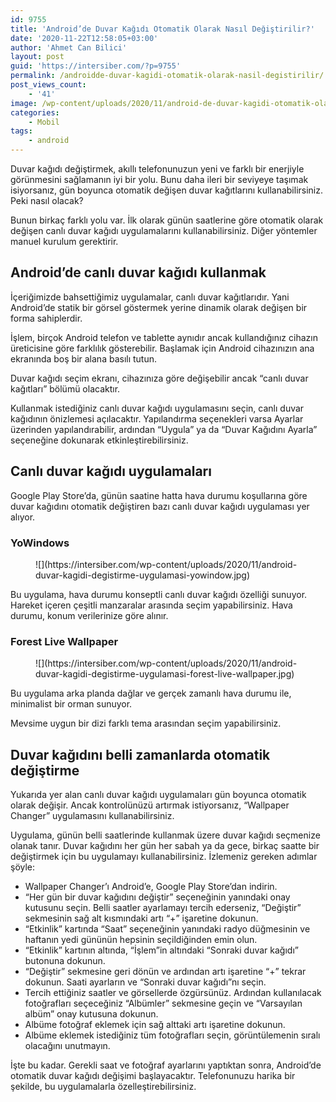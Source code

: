 ```yaml
---
id: 9755
title: 'Android’de Duvar Kağıdı Otomatik Olarak Nasıl Değiştirilir?'
date: '2020-11-22T12:58:05+03:00'
author: 'Ahmet Can Bilici'
layout: post
guid: 'https://intersiber.com/?p=9755'
permalink: /androidde-duvar-kagidi-otomatik-olarak-nasil-degistirilir/
post_views_count:
    - '41'
image: /wp-content/uploads/2020/11/android-de-duvar-kagidi-otomatik-olarak-nasil-degistirilir.png
categories:
    - Mobil
tags:
    - android
---
```


Duvar kağıdı değiştirmek, akıllı telefonunuzun yeni ve farklı bir enerjiyle görünmesini sağlamanın iyi bir yolu. Bunu daha ileri bir seviyeye taşımak isiyorsanız, gün boyunca otomatik değişen duvar kağıtlarını kullanabilirsiniz. Peki nasıl olacak?

Bunun birkaç farklı yolu var. İlk olarak günün saatlerine göre otomatik olarak değişen canlı duvar kağıdı uygulamalarını kullanabilirsiniz. Diğer yöntemler manuel kurulum gerektirir.

## Android’de canlı duvar kağıdı kullanmak

İçeriğimizde bahsettiğimiz uygulamalar, canlı duvar kağıtlarıdır. Yani Android’de statik bir görsel göstermek yerine dinamik olarak değişen bir forma sahiplerdir.

İşlem, birçok Android telefon ve tablette aynıdır ancak kullandığınız cihazın üreticisine göre farklılık gösterebilir. Başlamak için Android cihazınızın ana ekranında boş bir alana basılı tutun.

Duvar kağıdı seçim ekranı, cihazınıza göre değişebilir ancak “canlı duvar kağıtları” bölümü olacaktır.

Kullanmak istediğiniz canlı duvar kağıdı uygulamasını seçin, canlı duvar kağıdının önizlemesi açılacaktır. Yapılandırma seçenekleri varsa Ayarlar üzerinden yapılandırabilir, ardından “Uygula” ya da “Duvar Kağıdını Ayarla” seçeneğine dokunarak etkinleştirebilirsiniz.

## Canlı duvar kağıdı uygulamaları

Google Play Store’da, günün saatine hatta hava durumu koşullarına göre duvar kağıdını otomatik değiştiren bazı canlı duvar kağıdı uygulaması yer alıyor.

### **YoWindows**

<figure class="wp-block-image size-large">![](https://intersiber.com/wp-content/uploads/2020/11/android-duvar-kagidi-degistirme-uygulamasi-yowindow.jpg)</figure>Bu uygulama, hava durumu konseptli canlı duvar kağıdı özelliği sunuyor. Hareket içeren çeşitli manzaralar arasında seçim yapabilirsiniz. Hava durumu, konum verilerinize göre alınır.

### **Forest Live Wallpaper**

<figure class="wp-block-image size-large">![](https://intersiber.com/wp-content/uploads/2020/11/android-duvar-kagidi-degistirme-uygulamasi-forest-live-wallpaper.jpg)</figure>Bu uygulama arka planda dağlar ve gerçek zamanlı hava durumu ile, minimalist bir orman sunuyor.

Mevsime uygun bir dizi farklı tema arasından seçim yapabilirsiniz.

## Duvar kağıdını belli zamanlarda otomatik değiştirme

Yukarıda yer alan canlı duvar kağıdı uygulamaları gün boyunca otomatik olarak değişir. Ancak kontrolünüzü artırmak istiyorsanız, “Wallpaper Changer” uygulamasını kullanabilirsiniz.

Uygulama, günün belli saatlerinde kullanmak üzere duvar kağıdı seçmenize olanak tanır. Duvar kağıdını her gün her sabah ya da gece, birkaç saatte bir değiştirmek için bu uygulamayı kullanabilirsiniz. İzlemeniz gereken adımlar şöyle:

- Wallpaper Changer’ı Android’e, Google Play Store’dan indirin.
- “Her gün bir duvar kağıdını değiştir” seçeneğinin yanındaki onay kutusunu seçin. Belli saatler ayarlamayı tercih ederseniz, “Değiştir” sekmesinin sağ alt kısmındaki artı “+” işaretine dokunun.
- “Etkinlik” kartında “Saat” seçeneğinin yanındaki radyo düğmesinin ve haftanın yedi gününün hepsinin seçildiğinden emin olun.
- “Etkinlik” kartının altında, “İşlem”in altındaki “Sonraki duvar kağıdı” butonuna dokunun.
- “Değiştir” sekmesine geri dönün ve ardından artı işaretine “+” tekrar dokunun. Saati ayarların ve “Sonraki duvar kağıdı”nı seçin.
- Tercih ettiğiniz saatler ve görsellerde özgürsünüz. Ardından kullanılacak fotoğrafları seçeceğiniz “Albümler” sekmesine geçin ve “Varsayılan albüm” onay kutusuna dokunun.
- Albüme fotoğraf eklemek için sağ alttaki artı işaretine dokunun.
- Albüme eklemek istediğiniz tüm fotoğrafları seçin, görüntülemenin sıralı olacağını unutmayın.

İşte bu kadar. Gerekli saat ve fotoğraf ayarlarını yaptıktan sonra, Android’de otomatik duvar kağıdı değişimi başlayacaktır. Telefonunuzu harika bir şekilde, bu uygulamalarla özelleştirebilirsiniz.